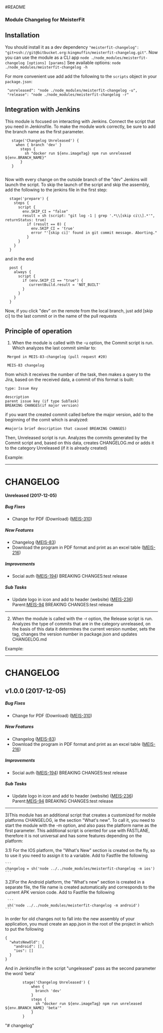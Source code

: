 #README

### Module Changelog for MeisterFit

## Installation

You should install it as a dev dependency `"meisterfit-changelog": "git+ssh://git@bitbucket.org:kingmuffin/meisterfit-changelog.git"`.
Now you can use the module as a CLI app `node ./node_modules/meisterfit-changelog [options] [params]`
See available options: `node ./node_modules/meisterfit-changelog -h`

For more convenient use add add the following to the `scripts` object in your `package.json`:

```
 "unreleased": "node ./node_modules/meisterfit-changelog -u",
 "release": "node ./node_modules/meisterfit-changelog -r"
```

## Integration with Jenkins

This module is focused on interacting with Jenkins. Connect the script that you need in Jenkinsfile.
To make the module work correctly, be sure to add the branch name as the first parameter.

```     
   stage('Changelog Unreleased') {
     when { branch 'dev' }
       steps {
         sh "docker run ${env.imageTag} npm run unreleased ${env.BRANCH_NAME}"
       }
   }
   
```
Now with every change on the outside branch of the "dev" Jenkins will launch the script.
To skip the launch of the script and skip the assembly, add the following to the jenkins file in the first step:

```
  stage('prepare') {
    steps {
      script {
        env.SKIP_CI = "false"
        result = sh (script: "git log -1 | grep '.*\\[skip ci\\].*'", returnStatus: true)
          if (result == 0) {
            env.SKIP_CI = 'true'
            error "'[skip ci]' found in git commit message. Aborting."
          }
      }
    }
  }

```  
 and in the end 
```
  post {
    always {
      script {
        if (env.SKIP_CI == "true") {
           currentBuild.result = 'NOT_BUILT'
        }
      }
    }
  }
```
Now, if you click "dev" on the remote from the local branch, just add [skip ci] to the last commit or in the name of the pull requests
 

## Principle of operation

1)  When the module is called with the -u option, the Commit script is run.
Which analyzes the last commit similar to: 

```
 Merged in MEIS-83-changelog (pull request #20)
                                                
 MEIS-83 changelog
```
from which it receives the number of the task, then makes a query to the Jira,
based on the received data, a commit of this format is built:

```
type: Issue Key

description
parent issue key (if type SubTask)
BREAKING CHANGES(if major version)

```

if you want the created commit called before the major version, add to the beginning of the comit which is analyzed:

`#major(a brief description that caused BREAKING CHANGES)`


Then, Unreleased script is run.
Analyzes the commits generated by the Commit script and, based on this data, creates CHANGELOG.md
or adds it to the category Unreleased (if it is already created)

Example:

-----------------------
# CHANGELOG

#### Unreleased  (2017-12-05)

##### Bug Fixes

*  Change for PDF (Download) ([MEIS-310](https://jira.kingmuffin.com/browse/MEIS-310))

##### New Features

*  Changelog ([MEIS-83](https://jira.kingmuffin.com/browse/MEIS-83))
*  Download the program in PDF format and print as an excel table ([MEIS-216](https://jira.kingmuffin.com/browse/MEIS-216))

##### Improvements

*  Social auth ([MEIS-194](https://jira.kingmuffin.com/browse/MEIS-194))   BREAKING CHANGES:test release

##### Sub Tasks

*  Update logo in icon and add to header (website) ([MEIS-236](https://jira.kingmuffin.com/browse/MEIS-236))  Parent:[MEIS-94](https://jira.kingmuffin.com/browse/MEIS-94)   BREAKING CHANGES:test release

----------------------

2)  When the module is called with the -r option, the Release script is run.
Analyzes the type of commits that are in the category unreleased, on the basis of this data it determines the current version number,
sets the tag, changes the version number in package.json and updates CHANGELOG.md

Example:

-----------------------
# CHANGELOG

##  v1.0.0 (2017-12-05)

##### Bug Fixes

*  Change for PDF (Download) ([MEIS-310](https://jira.kingmuffin.com/browse/MEIS-310))

##### New Features

*  Changelog ([MEIS-83](https://jira.kingmuffin.com/browse/MEIS-83))
*  Download the program in PDF format and print as an excel table ([MEIS-216](https://jira.kingmuffin.com/browse/MEIS-216))

##### Improvements

*  Social auth ([MEIS-194](https://jira.kingmuffin.com/browse/MEIS-194))   BREAKING CHANGES:test release

##### Sub Tasks

*  Update logo in icon and add to header (website) ([MEIS-236](https://jira.kingmuffin.com/browse/MEIS-236))  Parent:[MEIS-94](https://jira.kingmuffin.com/browse/MEIS-94)   BREAKING CHANGES:test release

----------------------

3)This module has an additional script that creates a customized for mobile platforms CHANGELOG, ie the section "What's new".
 To call it, you need to start the module with the -m option, and also pass the platform name as the first parameter.
 This additional script is oriented for use with FASTLANE,
 therefore it is not universal and has some features depending on the platform:

  3.1) For the IOS platform, the "What's New" section is created on the fly, so to use it you need to assign it to a variable.
  Add to Fastfile the following
  
    ```
    changelog = sh('node ../../node_modules/meisterfit-changelog -m ios')
    ```
  3.2)For the Android platform, the "What's new" section is created in a separate file,
  the file name is created automatically and corresponds to the current APK version code.
  Add to Fastfile the following
  
     ```
     sh('node ../../node_modules/meisterfit-changelog -m android')
    ```

In order for old changes not to fall into the new assembly of your application, 
you must create an app.json in the root of the project in which to put the following

```
{
  "whatsNewOld": {
    "android": [],
    "ios": []
  }
}
```
And in Jenkinsfile in the script "ungeleased" pass as the second parameter the word 'beta'
```
        stage('Changelog Unreleased') {
            when {
              branch 'dev'
            }
            steps {
              sh "docker run ${env.imageTag} npm run unreleased ${env.BRANCH_NAME} 'beta'"
            }
        }
```
"# changelog" 
